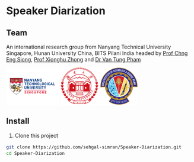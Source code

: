 
# Speaker Diarization
## Team
An international research group from Nanyang Technical University Singapore, Hunan University China, BITS Pilani India headed by [Prof Chng Eng Siong](https://scholar.google.com/citations?user=FJodrCcAAAAJ&hl=en), [Prof Xionghu Zhong](https://scholar.google.com/citations?user=V-ISRXwAAAAJ&hl=en) and [Dr Van Tung Pham](https://scholar.google.com/citations?user=8o42XvkAAAAJ&hl=en)

<p >
  <img src="logos/NTU.png" height=100 />
   <img src="logos/hunan.png" height=100 />
   <img src="logos/BITS.png" height=100 />
</p>


## Install
1. Clone this project
```bash
git clone https://github.com/sehgal-simran/Speaker-Diarization.git
cd Speaker-Diarization
```

